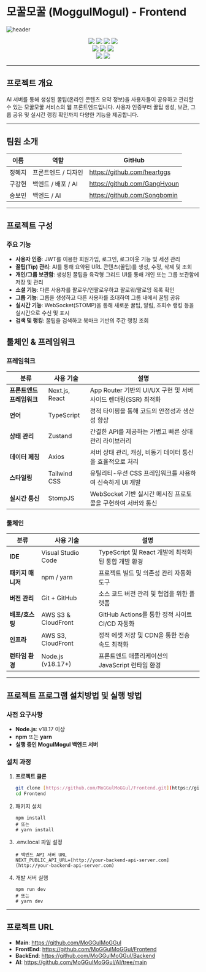 # 모꿀모꿀 (MoggulMogul) - Frontend
![header](https://capsule-render.vercel.app/api?type=cylinder&color=EAC149&height=130&section=header&text=MOGGUL-MOGGUL%20Frontend&fontSize=50&animation=scaleIn&fontColor=FFF)

<p align="center">
  <img src="https://img.shields.io/badge/next.js-%23000000.svg?&style=for-the-badge&logo=next.js&logoColor=white"/>
  <img src="https://img.shields.io/badge/react-%2361DAFB.svg?&style=for-the-badge&logo=react&logoColor=white"/>
  <img src="https://img.shields.io/badge/typescript-%233178C6.svg?&style=for-the-badge&logo=typescript&logoColor=white"/>
  <img src="https://img.shields.io/badge/tailwindcss-%2306B6D4.svg?&style=for-the-badge&logo=tailwind-css&logoColor=white"/>
  <br>
  <img src="https://img.shields.io/badge/zustand-%237A5A48.svg?&style=for-the-badge"/>
  <img src="https://img.shields.io/badge/axios-%235A29E4.svg?&style=for-the-badge&logo=axios&logoColor=white"/>
  <img src="https://img.shields.io/badge/reactquery-%23FF4154.svg?&style=for-the-badge&logo=react-query&logoColor=white"/>
  <br>
  <img src="https://img.shields.io/badge/Amazon S3-%23569A31.svg?&style=for-the-badge&logo=amazon-s3&logoColor=white"/>
  <img src="https://img.shields.io/badge/Amazon CloudFront-%23FF9900.svg?&style=for-the-badge&logo=amazon-cloudfront&logoColor=white"/>
</p>

---

## 프로젝트 개요
AI 서버를 통해 생성된 꿀팁(온라인 콘텐츠 요약 정보)을 사용자들이 공유하고 관리할 수 있는 모꿀모꿀 서비스의 웹 프론트엔드입니다. 사용자 인증부터 꿀팁 생성, 보관, 그룹 공유 및 실시간 랭킹 확인까지 다양한 기능을 제공합니다.

---
## 팀원 소개
| **이름** | **역할** | **GitHub** |
|--------|---------------|------------------------------|
| 정혜지   | 프론트엔드 / 디자인     | https://github.com/heartggs  |
| 구강현   | 백엔드 / 배포 / AI | https://github.com/GangHyoun |
| 송보민   | 백엔드 / AI       | https://github.com/Songbomin |


---

## 프로젝트 구성

### 주요 기능
- **사용자 인증**: JWT를 이용한 회원가입, 로그인, 로그아웃 기능 및 세션 관리
- **꿀팁(Tip) 관리**: AI를 통해 요약된 URL 콘텐츠(꿀팁)를 생성, 수정, 삭제 및 조회
- **개인/그룹 보관함**: 생성된 꿀팁을 육각형 그리드 UI를 통해 개인 또는 그룹 보관함에 저장 및 관리
- **소셜 기능**: 다른 사용자를 팔로우/언팔로우하고 팔로워/팔로잉 목록 확인
- **그룹 기능**: 그룹을 생성하고 다른 사용자를 초대하여 그룹 내에서 꿀팁 공유
- **실시간 기능**: WebSocket(STOMP)을 통해 새로운 꿀팁, 알림, 조회수 랭킹 등을 실시간으로 수신 및 표시
- **검색 및 랭킹**: 꿀팁을 검색하고 북마크 기반의 주간 랭킹 조회


## 툴체인 & 프레임워크

### 프레임워크

| 분류 | 사용 기술 | 설명 |
|---|---|---|
| **프론트엔드 프레임워크** | Next.js, React | App Router 기반의 UI/UX 구현 및 서버 사이드 렌더링(SSR) 최적화 |
| **언어** | TypeScript | 정적 타이핑을 통해 코드의 안정성과 생산성 향상 |
| **상태 관리** | Zustand | 간결한 API를 제공하는 가볍고 빠른 상태 관리 라이브러리 |
| **데이터 페칭** | Axios | 서버 상태 관리, 캐싱, 비동기 데이터 통신을 효율적으로 처리 |
| **스타일링** | Tailwind CSS | 유틸리티-우선 CSS 프레임워크를 사용하여 신속하게 UI 개발 |
| **실시간 통신** | StompJS | WebSocket 기반 실시간 메시징 프로토콜을 구현하여 서버와 통신 |

### 툴체인

| 분류 | 사용 기술 | 설명 |
|---|---|---|
| **IDE** | Visual Studio Code | TypeScript 및 React 개발에 최적화된 통합 개발 환경 |
| **패키지 매니저** | npm / yarn | 프로젝트 빌드 및 의존성 관리 자동화 도구 |
| **버전 관리** | Git + GitHub | 소스 코드 버전 관리 및 협업을 위한 플랫폼 |
| **배포/호스팅** | AWS S3 & CloudFront | GitHub Actions를 통한 정적 사이트 CI/CD 자동화 |
| **인프라**| AWS S3, CloudFront | 정적 에셋 저장 및 CDN을 통한 전송 속도 최적화 |
| **런타임 환경** | Node.js (v18.17+) | 프론트엔드 애플리케이션의 JavaScript 런타임 환경 |

---

## 프로젝트 프로그램 설치방법 및 실행 방법

### 사전 요구사항
- **Node.js**: v18.17 이상
- **npm** 또는 **yarn**
- **실행 중인 MogulMogul 백엔드 서버**

### 설치 과정
1. **프로젝트 클론**
   ```bash
   git clone [https://github.com/MoGGulMoGGul/Frontend.git](https://github.com/MoGGulMoGGul/Frontend.git)
   cd Frontend
   ```

2. 패키지 설치
    ```
    npm install
    # 또는
    # yarn install
    ```

3. .env.local 파일 설정
    ```
    # 백엔드 API 서버 URL
    NEXT_PUBLIC_API_URL=[http://your-backend-api-server.com](http://your-backend-api-server.com)
    ```

4. 개발 서버 실행
    ```
    npm run dev
    # 또는
    # yarn dev
    ```

---
## 프로젝트 URL
- **Main**: https://github.com/MoGGulMoGGul
- **FrontEnd**: https://github.com/MoGGulMoGGul/Frontend
- **BackEnd**: https://github.com/MoGGulMoGGul/Backend
- **AI**: https://github.com/MoGGulMoGGul/AI/tree/main

